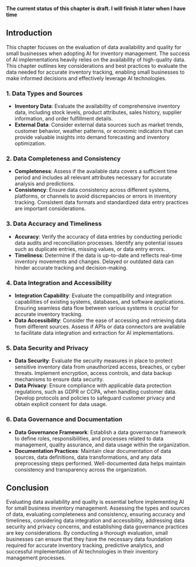 **The current status of this chapter is draft. I will finish it later when I have time**

Introduction
------------

This chapter focuses on the evaluation of data availability and quality for small businesses when adopting AI for inventory management. The success of AI implementations heavily relies on the availability of high-quality data. This chapter outlines key considerations and best practices to evaluate the data needed for accurate inventory tracking, enabling small businesses to make informed decisions and effectively leverage AI technologies.

### 1. Data Types and Sources

* **Inventory Data**: Evaluate the availability of comprehensive inventory data, including stock levels, product attributes, sales history, supplier information, and order fulfillment details.
* **External Data**: Consider external data sources such as market trends, customer behavior, weather patterns, or economic indicators that can provide valuable insights into demand forecasting and inventory optimization.

### 2. Data Completeness and Consistency

* **Completeness**: Assess if the available data covers a sufficient time period and includes all relevant attributes necessary for accurate analysis and predictions.
* **Consistency**: Ensure data consistency across different systems, platforms, or channels to avoid discrepancies or errors in inventory tracking. Consistent data formats and standardized data entry practices are important considerations.

### 3. Data Accuracy and Timeliness

* **Accuracy**: Verify the accuracy of data entries by conducting periodic data audits and reconciliation processes. Identify any potential issues such as duplicate entries, missing values, or data entry errors.
* **Timeliness**: Determine if the data is up-to-date and reflects real-time inventory movements and changes. Delayed or outdated data can hinder accurate tracking and decision-making.

### 4. Data Integration and Accessibility

* **Integration Capability**: Evaluate the compatibility and integration capabilities of existing systems, databases, and software applications. Ensuring seamless data flow between various systems is crucial for accurate inventory tracking.
* **Data Accessibility**: Consider the ease of accessing and retrieving data from different sources. Assess if APIs or data connectors are available to facilitate data integration and extraction for AI implementations.

### 5. Data Security and Privacy

* **Data Security**: Evaluate the security measures in place to protect sensitive inventory data from unauthorized access, breaches, or cyber threats. Implement encryption, access controls, and data backup mechanisms to ensure data security.
* **Data Privacy**: Ensure compliance with applicable data protection regulations, such as GDPR or CCPA, when handling customer data. Develop protocols and policies to safeguard customer privacy and obtain explicit consent for data usage.

### 6. Data Governance and Documentation

* **Data Governance Framework**: Establish a data governance framework to define roles, responsibilities, and processes related to data management, quality assurance, and data usage within the organization.
* **Documentation Practices**: Maintain clear documentation of data sources, data definitions, data transformations, and any data preprocessing steps performed. Well-documented data helps maintain consistency and transparency across the organization.

Conclusion
----------

Evaluating data availability and quality is essential before implementing AI for small business inventory management. Assessing the types and sources of data, evaluating completeness and consistency, ensuring accuracy and timeliness, considering data integration and accessibility, addressing data security and privacy concerns, and establishing data governance practices are key considerations. By conducting a thorough evaluation, small businesses can ensure that they have the necessary data foundation required for accurate inventory tracking, predictive analytics, and successful implementation of AI technologies in their inventory management processes.
